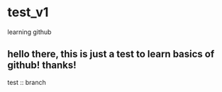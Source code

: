 # test_v1
learning github


hello there,
  this is just a test to learn basics of github!
thanks!
-----------------------------
test :: branch
